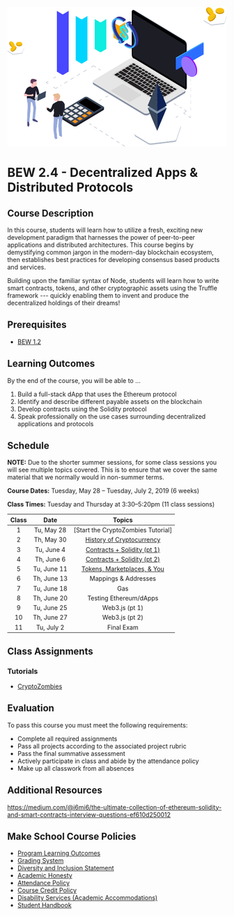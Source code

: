 <p align="center">
   <img src="trading.png" height="320" alt="BEW 2.4 @ Make School">
</p>

# BEW 2.4 - Decentralized Apps & Distributed Protocols

## Course Description

In this course, students will learn how to utilize a fresh, exciting new development paradigm that harnesses the power of peer-to-peer applications and distributed architectures. This course begins by demystifying common jargon in the modern-day blockchain ecosystem, then establishes best practices for developing consensus based products and services.

Building upon the familiar syntax of Node, students will learn how to write smart contracts, tokens, and other cryptographic assets using the Truffle framework --- quickly enabling them to invent and produce the decentralized holdings of their dreams!

## Prerequisites

- [BEW 1.2](https://make.sc/bew1.2)

## Learning Outcomes

By the end of the course, you will be able to ...

1. Build a full-stack dApp that uses the Ethereum protocol
1. Identify and describe different payable assets on the blockchain
1. Develop contracts using the Solidity protocol
1. Speak professionally on the use cases surrounding decentralized applications and protocols

## Schedule

**NOTE:** Due to the shorter summer sessions, for some class sessions you will see multiple topics covered. This is to ensure that we cover the same material that we normally would in non-summer terms.

**Course Dates:** Tuesday, May 28 – Tuesday, July 2, 2019 (6 weeks)

**Class Times:** Tuesday and Thursday at 3:30–5:20pm (11 class sessions)

| Class |    Date     |               Topics               |
| :---: | :---------: | :--------------------------------: |
|   1   | Tu, May 28  | [Start the CryptoZombies Tutorial] |
|   2   | Th, May 30  |    [History of Cryptocurrency]     |
|   3   | Tu, June 4  |   [Contracts + Solidity (pt 1)]    |
|   4   | Th, June 6  |   [Contracts + Solidity (pt 2)]    |
|   5   | Tu, June 11 |   [Tokens, Marketplaces, & You]    |
|   6   | Th, June 13 |        Mappings & Addresses        |
|   7   | Tu, June 18 |                Gas                 |
|   8   | Th, June 20 |       Testing Ethereum/dApps       |
|   9   | Tu, June 25 |           Web3.js (pt 1)           |
|  10   | Th, June 27 |           Web3.js (pt 2)           |
|  11   | Tu, July 2  |             Final Exam             |

[Lesson 1]: Lessons/Lesson1.md
[History of Cryptocurrency]: Lessons/Lesson2.md
[Contracts + Solidity (pt 1)]: Lessons/Lesson3.md
[Contracts + Solidity (pt 2)]: Lessons/Lesson4.md
[Tokens, Marketplaces, & You]: Lessons/Lesson5.md
[Lesson 6]: Lessons/Lesson6.md
[Lesson 7]: Lessons/Lesson7.md
[Lesson 8]: Lessons/Lesson8.md
[Lesson 9]: Lessons/Lesson9.md
[Lesson 10]: Lessons/Lesson10.md
[Lesson 11]: Lessons/Lesson11.md
[Lesson 12]: Lessons/Lesson12.md
[Lesson 13]: Lessons/Lesson13.md
[Start the CryptoZombie Tutorial]: https://cryptozombies.io/

## Class Assignments

### Tutorials

- [CryptoZombies](https://cryptozombies.io)

<!-- ### Projects

- [Project Template - Use to build your own project spec](https://docs.google.com/document/d/1j4ualsYjrd-7ePdyP3KU03xrpg41k1AoSU0YKkx9_I8/edit?usp=sharing)
    -   [Sample Project Rubric](Sample_Rubric.md) -->

## Evaluation

To pass this course you must meet the following requirements:

- Complete all required assignments
- Pass all projects according to the associated project rubric
- Pass the final summative assessment
    <!-- - This will be further explained in the [study guide](ADD_STUDY_GUIDE_LNK) -->
- Actively participate in class and abide by the attendance policy
- Make up all classwork from all absences

## Additional Resources

https://medium.com/@i6mi6/the-ultimate-collection-of-ethereum-solidity-and-smart-contracts-interview-questions-ef610d250012

## Make School Course Policies

- [Program Learning Outcomes](https://make.sc/program-learning-outcomes)
- [Grading System](https://make.sc/grading-system)
- [Diversity and Inclusion Statement](https://make.sc/diversity-and-inclusion-statement)
- [Academic Honesty](https://make.sc/academic-honesty-policy)
- [Attendance Policy](https://make.sc/attendance-policy)
- [Course Credit Policy](https://make.sc/course-credit-policy)
- [Disability Services (Academic Accommodations)](https://make.sc/disability-services)
- [Student Handbook](https://make.sc/student-handbook)
